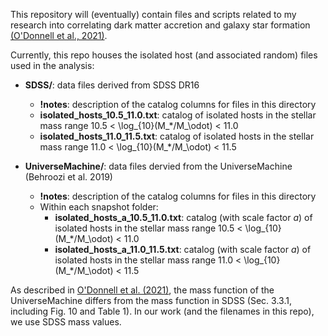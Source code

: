 This repository will (eventually) contain files and scripts related to my research into correlating dark matter accretion and galaxy star formation [(O'Donnell et al., 2021)](https://academic.oup.com/mnras/article/501/1/1253/6006290?guestAccessKey=5ee6716e-d4ac-4555-bc4e-e379e639f4f5).

Currently, this repo houses the isolated host (and associated random) files used in the analysis:
* **SDSS/**: data files derived from SDSS DR16
  * **!notes**: description of the catalog columns for files in this directory
  * **isolated_hosts_10.5_11.0.txt**: catalog of isolated hosts in the stellar mass range 10.5 < \log_{10}(M_*/M_\odot) < 11.0
  * **isolated_hosts_11.0_11.5.txt**: catalog of isolated hosts in the stellar mass range 11.0 < \log_{10}(M_*/M_\odot) < 11.5
  <!--* **isolated_hosts_10.5_11.0.txt**: catalog of isolated hosts in the stellar mass range ![equation](https://latex.codecogs.com/gif.latex?10.5%20%3C%20%5Clog_%7B10%7D%28M_*/M_%5Codot%29%20%3C%2011.0)-->
  <!--* **isolated_hosts_11.0_11.5.txt**: catalog of isolated hosts in the stellar mass range ![equation](https://latex.codecogs.com/gif.latex?11.0%20%3C%20%5Clog_%7B10%7D%28M_*/M_%5Codot%29%20%3C%2011.5)-->

* **UniverseMachine/**: data files dervied from the UniverseMachine (Behroozi et al. 2019)
  * **!notes**: description of the catalog columns for files in this directory
  * Within each snapshot folder:
    * **isolated_hosts_a_10.5_11.0.txt**: catalog (with scale factor $a$) of isolated hosts in the stellar mass range 10.5 < \log_{10}(M_*/M_\odot) < 11.0
    * **isolated_hosts_a_11.0_11.5.txt**: catalog (with scale factor $a$) of isolated hosts in the stellar mass range 11.0 < \log_{10}(M_*/M_\odot) < 11.5

As described in [O'Donnell et al. (2021)](https://academic.oup.com/mnras/article/501/1/1253/6006290?guestAccessKey=5ee6716e-d4ac-4555-bc4e-e379e639f4f5), the mass function of the UniverseMachine differs from the mass function in SDSS (Sec. 3.3.1, including Fig. 10 and Table 1). In our work (and the filenames in this repo), we use SDSS mass values.
	
  
  